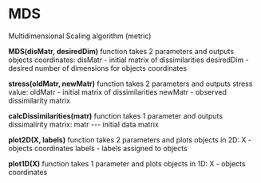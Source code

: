 # MDS
Multidimensional Scaling algorithm (metric)

**MDS(disMatr, desiredDim)** function takes 2 parameters and outputs objects coordinates:
disMatr - initial matrix of dissimilarities
desiredDim - desired number of dimensions for objects coordinates

**stress(oldMatr, newMatr)** function takes 2 parameters and outputs stress value:
oldMatr - initial matrix of dissimilarities
newMatr - observed dissimilarity matrix

**calcDissimilarities(matr)** function takes 1 parameter and outputs dissimalirity matrix:
matr --- initial data matrix

**plot2D(X, labels)** function takes 2 parameters and plots objects in 2D:
X - objects coordinates
labels - labels assigned to objects

**plot1D(X)** function takes 1 parameter and plots objects in 1D:
X - objects coordinates
